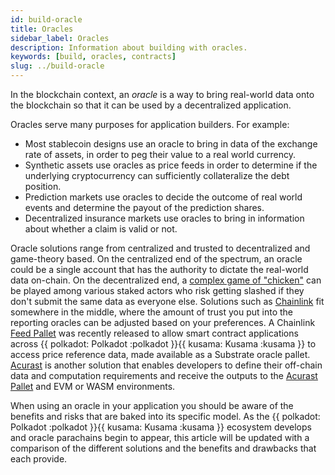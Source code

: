 ```yaml
---
id: build-oracle
title: Oracles
sidebar_label: Oracles
description: Information about building with oracles.
keywords: [build, oracles, contracts]
slug: ../build-oracle
---
```


In the blockchain context, an _oracle_ is a way to bring real-world data onto the blockchain so that
it can be used by a decentralized application.

Oracles serve many purposes for application builders. For example:

- Most stablecoin designs use an oracle to bring in data of the exchange rate of assets, in order to
  peg their value to a real world currency.
- Synthetic assets use oracles as price feeds in order to determine if the underlying cryptocurrency
  can sufficiently collateralize the debt position.
- Prediction markets use oracles to decide the outcome of real world events and determine the payout
  of the prediction shares.
- Decentralized insurance markets use oracles to bring in information about whether a claim is valid
  or not.

Oracle solutions range from centralized and trusted to decentralized and game-theory based. On the
centralized end of the spectrum, an oracle could be a single account that has the authority to
dictate the real-world data on-chain. On the decentralized end, a
[complex game of "chicken"](https://blog.ethereum.org/2014/03/28/schellingcoin-a-minimal-trust-universal-data-feed/)
can be played among various staked actors who risk getting slashed if they don't submit the same
data as everyone else. Solutions such as
[Chainlink](https://polkadot.network/chainlink-reaches-milestone-with-polkadot/) fit somewhere in
the middle, where the amount of trust you put into the reporting oracles can be adjusted based on
your preferences. A Chainlink
[Feed Pallet](https://github.com/smartcontractkit/chainlink-polkadot/blob/master/pallet-chainlink-feed/README.md)
was recently released to allow smart contract applications across \{\{ polkadot: Polkadot :polkadot
}}\{\{ kusama: Kusama :kusama }} to access price reference data, made available as a Substrate
oracle pallet. [Acurast](https://acurast.com/) is another solution that enables developers to define
their off-chain data and computation requirements and receive the outputs to the
[Acurast Pallet](https://docs.acurast.com/integrations/substrate) and EVM or WASM environments.

When using an oracle in your application you should be aware of the benefits and risks that are
baked into its specific model. As the \{\{ polkadot: Polkadot :polkadot }}\{\{ kusama: Kusama
:kusama }} ecosystem develops and oracle parachains begin to appear, this article will be updated
with a comparison of the different solutions and the benefits and drawbacks that each provide.
